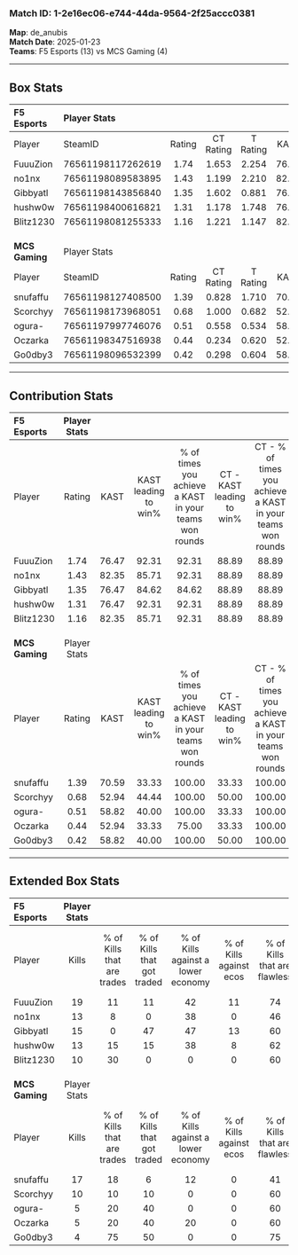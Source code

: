 ### Match ID: 1-2e16ec06-e744-44da-9564-2f25accc0381  
**Map**: de_anubis  
**Match Date**: 2025-01-23  
**Teams**: F5 Esports (13) vs MCS Gaming (4)  

---  

## Box Stats  

| **F5 Esports** | Player Stats      |        |           |          |       |       |       |         |        |      |     |
| :- | :- | :-: | :-: | :-: | :-: | :-: | :-: | :-: | :-: | :-: | :-: |
| Player         | SteamID           | Rating | CT Rating | T Rating | KAST  |  ADR  | Kills | Assists | Deaths | K/D  | HS% |
| FuuuZion       | 76561198117262619 |  1.74  |   1.653   |  2.254   | 76.47 | 114.3 |  19   |    6    |   8    | 2.38 | 47  |
| no1nx          | 76561198089583895 |  1.43  |   1.199   |  2.210   | 82.35 | 84.1  |  13   |    5    |   6    | 2.17 | 53  |
| Gibbyatl       | 76561198143856840 |  1.35  |   1.602   |  0.881   | 76.47 | 86.9  |  15   |    6    |   11   | 1.36 | 53  |
| hushw0w        | 76561198400616821 |  1.31  |   1.178   |  1.748   | 76.47 | 77.8  |  13   |    6    |   8    | 1.63 | 69  |
| Blitz1230      | 76561198081255333 |  1.16  |   1.221   |  1.147   | 82.35 | 70.8  |  10   |    3    |   8    | 1.25 | 40  |
|                |                   |        |           |          |       |       |       |         |        |      |     |
|                |                   |        |           |          |       |       |       |         |        |      |     |
|                |                   |        |           |          |       |       |       |         |        |      |     |
| **MCS Gaming** | Player Stats      |        |           |          |       |       |       |         |        |      |     |
| Player         | SteamID           | Rating | CT Rating | T Rating | KAST  |  ADR  | Kills | Assists | Deaths | K/D  | HS% |
| snufaffu       | 76561198127408500 |  1.39  |   0.828   |  1.710   | 70.59 | 126.6 |  17   |    2    |   15   | 1.13 | 58  |
| Scorchyy       | 76561198173968051 |  0.68  |   1.000   |  0.682   | 52.94 | 50.7  |  10   |    0    |   14   | 0.71 | 30  |
| ogura-         | 76561197997746076 |  0.51  |   0.558   |  0.534   | 58.82 | 54.3  |   5   |    5    |   14   | 0.36 | 80  |
| Oczarka        | 76561198347516938 |  0.44  |   0.234   |  0.620   | 52.94 | 52.8  |   5   |    2    |   14   | 0.36 | 40  |
| Go0dby3        | 76561198096532399 |  0.42  |   0.298   |  0.604   | 58.82 | 37.5  |   4   |    2    |   13   | 0.31 | 75  |
---  

## Contribution Stats  

| **F5 Esports** | Player Stats |       |                      |                                                        |                           |                                                             |                          |                                                            |
| :- | :-: | :-: | :-: | :-: | :-: | :-: | :-: | :-: |
| Player         |    Rating    | KAST  | KAST leading to win% | % of times you achieve a KAST in your teams won rounds | CT - KAST leading to win% | CT - % of times you achieve a KAST in your teams won rounds | T - KAST leading to win% | T - % of times you achieve a KAST in your teams won rounds |
| FuuuZion       |     1.74     | 76.47 |        92.31         |                         92.31                          |           88.89           |                            88.89                            |          100.00          |                           100.00                           |
| no1nx          |     1.43     | 82.35 |        85.71         |                         92.31                          |           88.89           |                            88.89                            |          80.00           |                           100.00                           |
| Gibbyatl       |     1.35     | 76.47 |        84.62         |                         84.62                          |           88.89           |                            88.89                            |          75.00           |                           75.00                            |
| hushw0w        |     1.31     | 76.47 |        92.31         |                         92.31                          |           88.89           |                            88.89                            |          100.00          |                           100.00                           |
| Blitz1230      |     1.16     | 82.35 |        85.71         |                         92.31                          |           88.89           |                            88.89                            |          80.00           |                           100.00                           |
|                |              |       |                      |                                                        |                           |                                                             |                          |                                                            |
|                |              |       |                      |                                                        |                           |                                                             |                          |                                                            |
|                |              |       |                      |                                                        |                           |                                                             |                          |                                                            |
| **MCS Gaming** | Player Stats |       |                      |                                                        |                           |                                                             |                          |                                                            |
| Player         |    Rating    | KAST  | KAST leading to win% | % of times you achieve a KAST in your teams won rounds | CT - KAST leading to win% | CT - % of times you achieve a KAST in your teams won rounds | T - KAST leading to win% | T - % of times you achieve a KAST in your teams won rounds |
| snufaffu       |     1.39     | 70.59 |        33.33         |                         100.00                         |           33.33           |                           100.00                            |          33.33           |                           100.00                           |
| Scorchyy       |     0.68     | 52.94 |        44.44         |                         100.00                         |           50.00           |                           100.00                            |          42.86           |                           100.00                           |
| ogura-         |     0.51     | 58.82 |        40.00         |                         100.00                         |           33.33           |                           100.00                            |          42.86           |                           100.00                           |
| Oczarka        |     0.44     | 52.94 |        33.33         |                         75.00                          |           33.33           |                           100.00                            |          33.33           |                           66.67                            |
| Go0dby3        |     0.42     | 58.82 |        40.00         |                         100.00                         |           50.00           |                           100.00                            |          37.50           |                           100.00                           |
---  

## Extended Box Stats  

| **F5 Esports** | Player Stats |                            |                            |                                    |                         |                              |                                 |        |                             |                                     |                          |                               |                            |
| :- | :-: | :-: | :-: | :-: | :-: | :-: | :-: | :-: | :-: | :-: | :-: | :-: | :-: |
| Player         |    Kills     | % of Kills that are trades | % of Kills that got traded | % of Kills against a lower economy | % of Kills against ecos | % of Kills that are flawless | % of Kills that are close duels | Deaths | % of Deaths that get traded | % of Deaths against a lower economy | % of Deaths against ecos | % of Deaths that are flawless | % of Deaths that are close |
| FuuuZion       |      19      |             11             |             11             |                 42                 |           11            |              74              |                0                |   8    |             38              |                  0                  |            0             |              88               |             0              |
| no1nx          |      13      |             8              |             0              |                 38                 |            0            |              46              |                8                |   6    |             33              |                 17                  |            0             |              67               |             0              |
| Gibbyatl       |      15      |             0              |             47             |                 47                 |           13            |              60              |                7                |   11   |              9              |                 27                  |            0             |              45               |             9              |
| hushw0w        |      13      |             15             |             15             |                 38                 |            8            |              62              |                8                |   8    |             13              |                 25                  |            13            |              63               |             0              |
| Blitz1230      |      10      |             30             |             0              |                 0                  |            0            |              60              |               10                |   8    |             13              |                 25                  |            0             |              13               |             25             |
|                |              |                            |                            |                                    |                         |                              |                                 |        |                             |                                     |                          |                               |                            |
|                |              |                            |                            |                                    |                         |                              |                                 |        |                             |                                     |                          |                               |                            |
|                |              |                            |                            |                                    |                         |                              |                                 |        |                             |                                     |                          |                               |                            |
| **MCS Gaming** | Player Stats |                            |                            |                                    |                         |                              |                                 |        |                             |                                     |                          |                               |                            |
| Player         |    Kills     | % of Kills that are trades | % of Kills that got traded | % of Kills against a lower economy | % of Kills against ecos | % of Kills that are flawless | % of Kills that are close duels | Deaths | % of Deaths that get traded | % of Deaths against a lower economy | % of Deaths against ecos | % of Deaths that are flawless | % of Deaths that are close |
| snufaffu       |      17      |             18             |             6              |                 12                 |            0            |              41              |               12                |   15   |             13              |                  7                  |            0             |              60               |             7              |
| Scorchyy       |      10      |             10             |             10             |                 0                  |            0            |              60              |                0                |   14   |             21              |                  7                  |            0             |              79               |             0              |
| ogura-         |      5       |             20             |             40             |                 0                  |            0            |              60              |                0                |   14   |              7              |                  7                  |            0             |              57               |             7              |
| Oczarka        |      5       |             20             |             40             |                 20                 |            0            |              60              |               20                |   14   |             14              |                  7                  |            0             |              64               |             14             |
| Go0dby3        |      4       |             75             |             50             |                 0                  |            0            |              75              |                0                |   13   |             23              |                  8                  |            0             |              46               |             0              |
